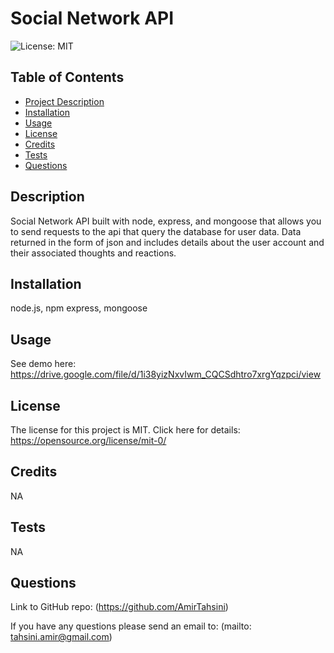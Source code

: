 # Social Network API

![License: MIT](https://img.shields.io/badge/license-MIT-blue)

## Table of Contents

- [Project Description](#description)
- [Installation](#installation)
- [Usage](#usage)
- [License](#license)
- [Credits](#credits)
- [Tests](#tests)
- [Questions](#questions)

## Description

Social Network API built with node, express, and mongoose that allows you to send requests to the api that query the database for user data. Data returned in the form of json and includes details about the user account and their associated thoughts and reactions.

## Installation

node.js, npm express, mongoose

## Usage

See demo here: https://drive.google.com/file/d/1i38yizNxvIwm_CQCSdhtro7xrgYqzpci/view

## License

The license for this project is MIT.
Click here for details: https://opensource.org/license/mit-0/

## Credits

NA

## Tests

NA

## Questions

Link to GitHub repo: (https://github.com/AmirTahsini)

If you have any questions please send an email to: (mailto: tahsini.amir@gmail.com)
